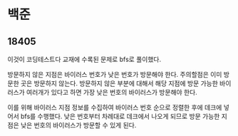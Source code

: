 # 백준

## 18405

이것이 코딩테스트다 교재에 수록된 문제로 bfs로 풀이했다.

방문하지 않은 지점은 바이러스 번호가 낮은 번호가 방문해야 한다. 주의할점은 이미 방문한 곳은 방문하지 않는다. 방문하지 않은 부분에 대해서 해당 지점에 방문 가능한 바이러스가 여러개가 있다고 하면 가장 낮은 번호의 바이러스가 방문해야 한다.

이를 위해 바이러스 지점 정보를 수집하여 바이러스 번호 순으로 정렬한 후에 데크에 넣어서 bfs를 수행했다. 낮은 번호부터 차례대로 데크에서 나오게 되므로 방문 가능한 지점은 낮은 번호의 바이러스가 방문할 수 있게 된다.


